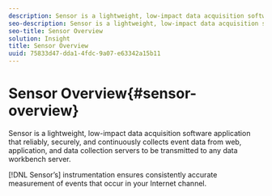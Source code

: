 ```yaml
---
description: Sensor is a lightweight, low-impact data acquisition software application that reliably, securely, and continuously collects event data from web, application, and data collection servers to be transmitted to any data workbench server.
seo-description: Sensor is a lightweight, low-impact data acquisition software application that reliably, securely, and continuously collects event data from web, application, and data collection servers to be transmitted to any data workbench server.
seo-title: Sensor Overview
solution: Insight
title: Sensor Overview
uuid: 75833d47-dda1-4fdc-9a07-e63342a15b11
---
```


# Sensor Overview{#sensor-overview}

Sensor is a lightweight, low-impact data acquisition software application that reliably, securely, and continuously collects event data from web, application, and data collection servers to be transmitted to any data workbench server.

 [!DNL Sensor’s] instrumentation ensures consistently accurate measurement of events that occur in your Internet channel. 

